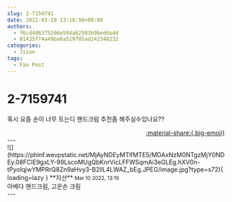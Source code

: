 ```yaml
---
slug: 2-7159741
date: 2022-03-10 13:18:50+09:00
authors:
  - f6cd4d6375266e594a62503b9bedda4d
  - 01435f74a49ba8a519705ad242348232
categories:
  - Jisun
tags:
  - Fan Post
---
```


# 2-7159741

<div class="post-container" markdown="1">
<div class="content-container md-sidebar__scrollwrap" markdown="1">

혹시 요즘 손이 너무 트는디 핸드크림 추천좀 해주실수있나요??

</div>
</div>

<div style="text-align: right;" markdown="1">
<a href="https://weverse.io/fromis9/fanpost/2-7159741" style="text-align: right;">:material-share:{.big-emoji}</a>
</div>
---

<div class="comments-container md-sidebar__scrollwrap" markdown="1">
<div class="comment" markdown="1">
<div class='id-container' markdown="1">
![](https://phinf.wevpstatic.net/MjAyNDEyMTlfMTE5/MDAxNzM0NTgzMjY0NDEy.08FClE9gxLY-99LscoMUgQbKnrVicLFFWSqmAi3eGLEg.hXV0n-tPyoIqjwYMPRrQ8Zn9aHvy3-B2llL4LWAZ_bEg.JPEG/image.jpg?type=s72){ loading=lazy }
**<span class="artist">지선</span>** <small>Mar 10 2022, 13:19</small><br>
</div>
<div class='comment-body' markdown="1">
아베다 핸드크림, 고운손 크림
</div>
</div>
</div>
---
